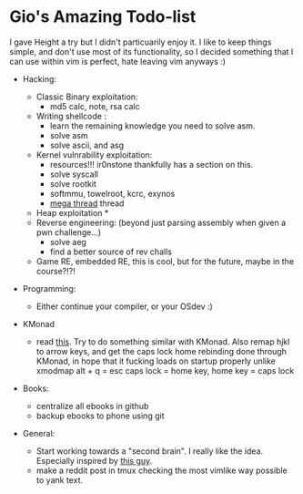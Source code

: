 # Gio's Amazing Todo-list

I gave Height a try but I didn't particuarily enjoy it. I like to keep things simple, and don't use most of its functionality, so I decided something that I can use within vim is perfect, hate leaving vim anyways :)

- Hacking:
   - Classic Binary exploitation: 
        * md5 calc, note, rsa calc
   - Writing shellcode : 
        + learn the remaining knowledge you need to solve asm.
        + solve asm
        + solve ascii, and asg
   - Kernel vulnrability exploitation:
       * resources!!! ir0nstone thankfully has a section on this.
       * solve syscall
       * solve rootkit
       * softmmu, towelroot, kcrc, exynos
       * [mega thread](https://github.com/xairy/linux-kernel-exploitation?tab=readme-ov-file#practice) thread
   - Heap exploitation
       * 
   - Reverse engineering: (beyond just parsing assembly when given a pwn challenge...)
       * solve aeg
       * find a better source of rev challs
   - Game RE, embedded RE, this is cool, but for the future, maybe in the course?!?!

- Programming: 
    * Either continue your compiler, or your OSdev :)

- KMonad
    *  read [this](https://wiki.nikiv.dev/macOS/apps/karabiner/#my-personal-karabiner-setup). Try to do something similar with KMonad. Also remap hjkl to arrow keys, and get the caps lock home rebinding done through KMonad, in hope that it fucking loads on startup properly unlike xmodmap alt + q = esc caps lock = home key, home key = caps lock

- Books: 
    * centralize all ebooks in github
    * backup ebooks to phone using git

- General: 
    * Start working towards a "second brain". I really like the idea. Especially inspired by [this guy](https://wiki.nikiv.dev/). 
    * make a reddit post in tmux checking the most vimlike way possible to yank text.
